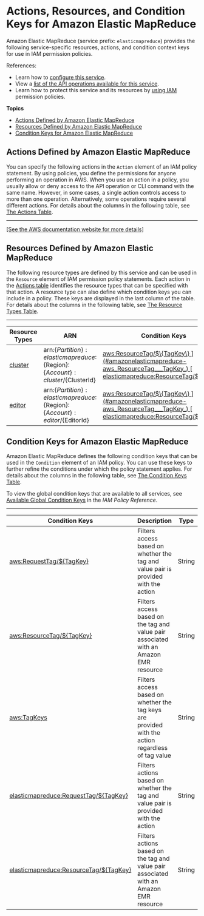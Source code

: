 # Actions, Resources, and Condition Keys for Amazon Elastic MapReduce<a name="list_amazonelasticmapreduce"></a>

Amazon Elastic MapReduce \(service prefix: `elasticmapreduce`\) provides the following service\-specific resources, actions, and condition context keys for use in IAM permission policies\.

References:
+ Learn how to [configure this service](https://docs.aws.amazon.com/emr/latest/ManagementGuide/)\.
+ View a [list of the API operations available for this service](https://docs.aws.amazon.com/emr/latest/APIReference/)\.
+ Learn how to protect this service and its resources by [using IAM](https://docs.aws.amazon.com/emr/latest/ManagementGuide/emr-plan-access.html) permission policies\.

**Topics**
+ [Actions Defined by Amazon Elastic MapReduce](#amazonelasticmapreduce-actions-as-permissions)
+ [Resources Defined by Amazon Elastic MapReduce](#amazonelasticmapreduce-resources-for-iam-policies)
+ [Condition Keys for Amazon Elastic MapReduce](#amazonelasticmapreduce-policy-keys)

## Actions Defined by Amazon Elastic MapReduce<a name="amazonelasticmapreduce-actions-as-permissions"></a>

You can specify the following actions in the `Action` element of an IAM policy statement\. By using policies, you define the permissions for anyone performing an operation in AWS\. When you use an action in a policy, you usually allow or deny access to the API operation or CLI command with the same name\. However, in some cases, a single action controls access to more than one operation\. Alternatively, some operations require several different actions\. For details about the columns in the following table, see [The Actions Table](reference_policies_actions-resources-contextkeys.md#actions_table)\.


****  
[\[See the AWS documentation website for more details\]](http://docs.aws.amazon.com/IAM/latest/UserGuide/list_amazonelasticmapreduce.html)

## Resources Defined by Amazon Elastic MapReduce<a name="amazonelasticmapreduce-resources-for-iam-policies"></a>

The following resource types are defined by this service and can be used in the `Resource` element of IAM permission policy statements\. Each action in the [Actions table](#amazonelasticmapreduce-actions-as-permissions) identifies the resource types that can be specified with that action\. A resource type can also define which condition keys you can include in a policy\. These keys are displayed in the last column of the table\. For details about the columns in the following table, see [The Resource Types Table](reference_policies_actions-resources-contextkeys.md#resources_table)\.


****  

| Resource Types | ARN | Condition Keys | 
| --- | --- | --- | 
|   [ cluster ](https://docs.aws.amazon.com/emr/latest/ManagementGuide/emr-overview.html)  |  arn:$\{Partition\}:elasticmapreduce:$\{Region\}:$\{Account\}:cluster/$\{ClusterId\}  |   [ aws:ResourceTag/$\{TagKey\} ](#amazonelasticmapreduce-aws_ResourceTag___TagKey_)   [ elasticmapreduce:ResourceTag/$\{TagKey\} ](#amazonelasticmapreduce-elasticmapreduce_ResourceTag___TagKey_)   | 
|   [ editor ](https://docs.aws.amazon.com/emr/latest/ManagementGuide/emr-managed-notebooks.html)  |  arn:$\{Partition\}:elasticmapreduce:$\{Region\}:$\{Account\}:editor/$\{EditorId\}  |   [ aws:ResourceTag/$\{TagKey\} ](#amazonelasticmapreduce-aws_ResourceTag___TagKey_)   [ elasticmapreduce:ResourceTag/$\{TagKey\} ](#amazonelasticmapreduce-elasticmapreduce_ResourceTag___TagKey_)   | 

## Condition Keys for Amazon Elastic MapReduce<a name="amazonelasticmapreduce-policy-keys"></a>

Amazon Elastic MapReduce defines the following condition keys that can be used in the `Condition` element of an IAM policy\. You can use these keys to further refine the conditions under which the policy statement applies\. For details about the columns in the following table, see [The Condition Keys Table](reference_policies_actions-resources-contextkeys.md#context_keys_table)\.

To view the global condition keys that are available to all services, see [Available Global Condition Keys](reference_policies_condition-keys.html#AvailableKeys) in the *IAM Policy Reference*\.


****  

| Condition Keys | Description | Type | 
| --- | --- | --- | 
|   [ aws:RequestTag/$\{TagKey\} ](https://docs.aws.amazon.com/emr/latest/ManagementGuide/emr-plan-access-iam.html#emr-fine-grained-cluster-access)  | Filters access based on whether the tag and value pair is provided with the action | String | 
|   [ aws:ResourceTag/$\{TagKey\} ](https://docs.aws.amazon.com/emr/latest/ManagementGuide/emr-plan-access-iam.html#emr-fine-grained-cluster-access)  | Filters access based on the tag and value pair associated with an Amazon EMR resource | String | 
|   [ aws:TagKeys ](https://docs.aws.amazon.com/emr/latest/ManagementGuide/emr-plan-access-iam.html#emr-fine-grained-cluster-access)  | Filters access based on whether the tag keys are provided with the action regardless of tag value | String | 
|   [ elasticmapreduce:RequestTag/$\{TagKey\} ](https://docs.aws.amazon.com/emr/latest/ManagementGuide/emr-plan-access-iam.html#emr-fine-grained-cluster-access)  | Filters actions based on whether the tag and value pair is provided with the action | String | 
|   [ elasticmapreduce:ResourceTag/$\{TagKey\} ](https://docs.aws.amazon.com/emr/latest/ManagementGuide/emr-plan-access-iam.html#emr-fine-grained-cluster-access)  | Filters actions based on the tag and value pair associated with an Amazon EMR resource | String | 